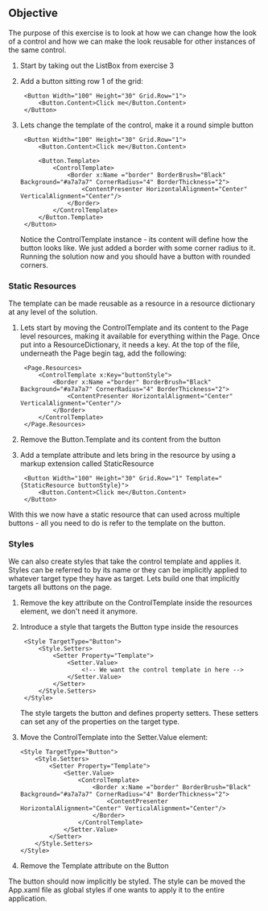 ## Objective

The purpose of this exercise is to look at how we can change how the look of a control and
how we can make the look reusable for other instances of the same control.

1. Start by taking out the ListBox from exercise 3
2. Add a button sitting row 1 of the grid:

        <Button Width="100" Height="30" Grid.Row="1">
            <Button.Content>Click me</Button.Content>
        </Button>
        
3. Lets change the template of the control, make it a round simple button

        <Button Width="100" Height="30" Grid.Row="1">
            <Button.Content>Click me</Button.Content>

            <Button.Template>
                <ControlTemplate>
                    <Border x:Name ="border" BorderBrush="Black" Background="#a7a7a7" CornerRadius="4" BorderThickness="2">
                        <ContentPresenter HorizontalAlignment="Center" VerticalAlignment="Center"/>
                    </Border>
                </ControlTemplate>
            </Button.Template>
        </Button>

    Notice the ControlTemplate instance - its content will define how the button looks like. We just added a border with some
    corner radius to it. Running the solution now and you should have a button with rounded corners.
    
### Static Resources

The template can be made reusable as a resource in a resource dictionary at any level of the solution. 

1. Lets start by moving the ControlTemplate and its content to the Page level resources, making it available
   for everything within the Page. Once put into a ResourceDictionary, it needs a key. At the top of the file,
   underneath the Page begin tag, add the following:
    
        <Page.Resources>
            <ControlTemplate x:Key="buttonStyle">
                <Border x:Name ="border" BorderBrush="Black" Background="#a7a7a7" CornerRadius="4" BorderThickness="2">
                    <ContentPresenter HorizontalAlignment="Center" VerticalAlignment="Center"/>
                </Border>
            </ControlTemplate>
        </Page.Resources>

2. Remove the Button.Template and its content from the button
3. Add a template attribute and lets bring in the resource by using a markup extension called StaticResource

        <Button Width="100" Height="30" Grid.Row="1" Template="{StaticResource buttonStyle}">
            <Button.Content>Click me</Button.Content>
        </Button>
        

With this we now have a static resource that can used across multiple buttons - all you need to do is refer to the
template on the button. 


### Styles

We can also create styles that take the control template and applies it. 
Styles can be referred to by its name or they can be implicitly applied to whatever target type they 
have as target. Lets build one that implicitly targets all buttons on the page.

1. Remove the key attribute on the ControlTemplate inside the resources element, we don't need it anymore.
2. Introduce a style that targets the Button type inside the resources

        <Style TargetType="Button">
            <Style.Setters>
                <Setter Property="Template">
                    <Setter.Value>
                        <!-- We want the control template in here -->
                    </Setter.Value>
                </Setter>
            </Style.Setters>
        </Style>
        
    The style targets the button and defines property setters. These setters can set any of the properties
    on the target type.
    
 3. Move the ControlTemplate into the Setter.Value element:
 
 
        <Style TargetType="Button">
            <Style.Setters>
                <Setter Property="Template">
                    <Setter.Value>
                        <ControlTemplate>
                            <Border x:Name ="border" BorderBrush="Black" Background="#a7a7a7" CornerRadius="4" BorderThickness="2">
                                <ContentPresenter HorizontalAlignment="Center" VerticalAlignment="Center"/>
                            </Border>
                        </ControlTemplate>
                    </Setter.Value>
                </Setter>
            </Style.Setters>
        </Style>

4. Remove the Template attribute on the Button

The button should now implicitly be styled. The style can be moved the App.xaml file as global styles if one wants to
apply it to the entire application.
